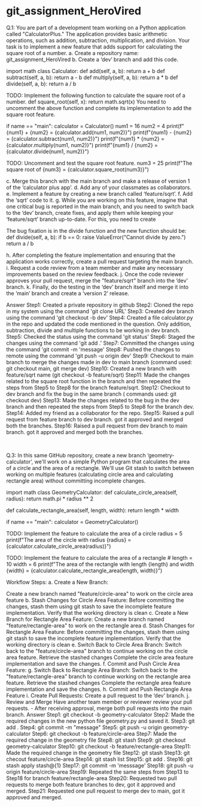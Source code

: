 # git_assignment_HeroVired

Q.1: You are part of a development team working on a Python application called "CalculatorPlus." The application provides basic arithmetic operations, such as addition, subtraction, multiplication, and division. Your task is to implement a new feature that adds support for calculating the square root of a number. a. Create a repository name: git_assignment_HeroVired b. Create a ‘dev’ branch and add this code.

import math class Calculator: def add(self, a, b): return a + b def subtract(self, a, b): return a - b def multiply(self, a, b): return a * b def divide(self, a, b): return a / b

TODO: Implement the following function to calculate the square root of a number. def square_root(self, x): return math.sqrt(x) You need to uncomment the above function and complete its implementation to add the square root feature.

if name == "main": calculator = Calculator() num1 = 16 num2 = 4 print(f"{num1} + {num2} = {calculator.add(num1, num2)}") print(f"{num1} - {num2} = {calculator.subtract(num1, num2)}") print(f"{num1} * {num2} = {calculator.multiply(num1, num2)}") print(f"{num1} / {num2} = {calculator.divide(num1, num2)}")

TODO: Uncomment and test the square root feature. num3 = 25 print(f"The square root of {num3} = {calculator.square_root(num3)}")

c. Merge this branch with the main branch and make a release of version 1 of the ‘calculator plus app’. d. Add any of your classmates as collaborators. e. Implement a feature by creating a new branch called ‘feature/sqrt’. f. Add the ‘sqrt’ code to it. g. While you are working on this feature, imagine that one critical bug is reported in the main branch, and you need to switch back to the ‘dev’ branch, create fixes, and apply them while keeping your ‘feature/sqrt’ branch up-to-date. For this, you need to create

The bug fixation is in the divide function and the new function should be: def divide(self, a, b): if b == 0: raise ValueError("Cannot divide by zero.") return a / b

h. After completing the feature implementation and ensuring that the application works correctly, create a pull request targeting the main branch. i. Request a code review from a team member and make any necessary improvements based on the review feedback. j. Once the code reviewer approves your pull request, merge the "feature/sqrt" branch into the ‘dev’ branch. k. Finally, do the testing in the ‘dev’ branch itself and merge it into the ‘main’ branch and create a ‘version 2’ release.

Answer
Step1: Created a private repository in github
Step2: Cloned the repo in my system using the command 'git clone URL'
Step3: Created dev branch using the command 'git checkout -b dev'
Step4: Created a file calculator.py in the repo and updated the code mentioned in the question. Only addition, subtraction, divide and multiple functions to be working in dev branch.
Step5: Checked the status using the command 'git status'
Step6: Staged the changes using the command 'git add .'
Step7: Committed the changes using the command 'git commit -m 'message'
Step8: Pushed the changes to remote using the command 'git push -u origin dev'
Step9: Checkout to main branch to merge the changes made in dev to main branch (command used: git checkout main, git merge dev)
Step10: Created a new branch with feature/sqrt name (git checkout -b feature/sqrt)
Step11: Made the changes related to the square root function in the branch and then repeated the steps from Step5 to Step8 for the branch feature/sqrt.
Step12: Checkout to dev branch and fix the bug in the same branch ( commands used: git checkout dev)
Step13: Made the changes related to the bug in the dev branch and then repeated the steps from Step5 to Step8 for the branch dev.
Step14: Added my friend as a collaborator for the repo.
Step15: Raised a pull request from feature branch to dev branch. got it approved and merged both the branches.
Step16: Raised a pull request from dev branch to main branch. got it approved and merged both the branches.

<br/>


  
Q.3: In this same GitHub repository, create a new branch ‘geometry-calculator’, we'll work on a simple Python program that calculates the area of a circle and the area of a rectangle. We'll use Git stash to switch between working on multiple features (calculating circle area and calculating rectangle area) without committing incomplete changes.

import math class GeometryCalculator: def calculate_circle_area(self, radius): return math.pi * radius ** 2

def calculate_rectangle_area(self, length, width): return length * width

if name == "main": calculator = GeometryCalculator()

TODO: Implement the feature to calculate the area of a circle radius = 5 print(f"The area of the circle with radius {radius} = {calculator.calculate_circle_area(radius)}")

TODO: Implement the feature to calculate the area of a rectangle # length = 10 width = 6 print(f"The area of the rectangle with length {length} and width {width} = {calculator.calculate_rectangle_area(length, width)}")

Workflow Steps: a. Create a New Branch:

Create a new branch named "feature/circle-area" to work on the circle area feature b. Stash Changes for Circle Area Feature:
Before committing the changes, stash them using git stash to save the incomplete feature implementation.
Verify that the working directory is clean c. Create a New Branch for Rectangle Area Feature:
Create a new branch named "feature/rectangle-area" to work on the rectangle area d. Stash Changes for Rectangle Area Feature:
Before committing the changes, stash them using git stash to save the incomplete feature implementation.
Verify that the working directory is clean e. Switch Back to Circle Area Branch:
Switch back to the "feature/circle-area" branch to continue working on the circle area feature.
Retrieve the stashed changes
Complete the circle area feature implementation and save the changes. f. Commit and Push Circle Area Feature: g. Switch Back to Rectangle Area Branch:
Switch back to the "feature/rectangle-area" branch to continue working on the rectangle area feature.
Retrieve the stashed changes
Complete the rectangle area feature implementation and save the changes. h. Commit and Push Rectangle Area Feature i. Create Pull Requests:
Create a pull request to the ‘dev’ branch. j. Review and Merge
Have another team member or reviewer review your pull requests. - After receiving approval, merge both pull requests into the main branch.
Answer
Step1: git checkout -b geometry-calculator
Step2: Made the required changes in the new python file geometry.py and saved it.
Step3: git add .
Step4: git commit -m "message"
Step5: git push -u origin geometry-calculator
Step6: git checkout -b feature/circle-area
Step7: Made the required change in the geometry file
Step8: git stash
Step9: git checkout geometry-calculator
Step10: git checkout -b feature/rectangle-area
Step11: Made the required change in the geometry file
Step12: git stash
Step13: git checout feature/circle-area
Step14: git stash list
Step15: git add .
Step16: git stash apply stash@{1}
Step17: git commit -m 'messsage'
Step18: git push -u origin feature/circle-area
Step19: Repeated the same steps from Step13 to Step18 for branch feature/rectangle-area
Step20: Requested two pull requests to merge both feature branches to dev, got it approved and merged.
Step21: Requested one pull request to merge dev to main, got it approved and merged.
